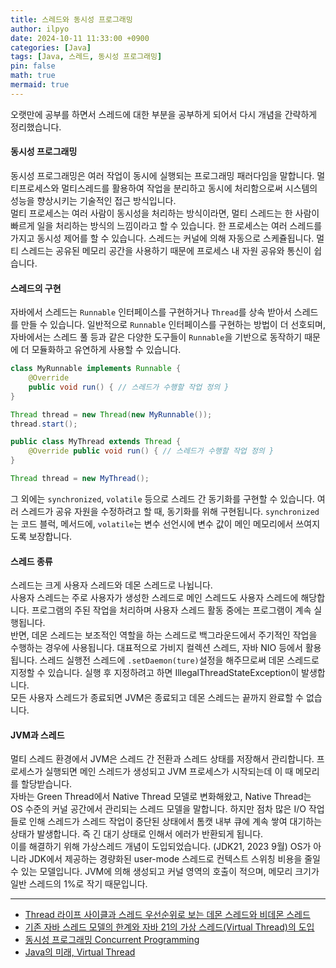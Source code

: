 ```yaml
---
title: 스레드와 동시성 프로그래밍
author: ilpyo
date: 2024-10-11 11:33:00 +0900
categories: [Java]
tags: [Java, 스레드, 동시성 프로그래밍]
pin: false
math: true
mermaid: true
---
```


오랫만에 공부를 하면서 스레드에 대한 부분을 공부하게 되어서 다시 개념을 간략하게 정리했습니다.

#### 동시성 프로그래밍
동시성 프로그래밍은 여러 작업이 동시에 실행되는 프로그래밍 패러다임을 말합니다. 멀티프로세스와 멀티스레드를 활용하여 작업을 분리하고 동시에 처리함으로써 시스템의 성능을 향상시키는 기술적인 접근 방식입니다.  
멀티 프로세스는 여러 사람이 동시성을 처리하는 방식이라면, 멀티 스레드는 한 사람이 빠르게 일을 처리하는 방식의 느낌이라고 할 수 있습니다. 한 프로세스는 여러 스레드를 가지고 동시성 제어를 할 수 있습니다.  스레드는 커널에 의해 자동으로 스케쥴됩니다. 멀티 스레드는 공유된 메모리 공간을 사용하기 때문에 프로세스 내 자원 공유와 통신이 쉽습니다.

#### 스레드의 구현
자바에서 스레드는 `Runnable` 인터페이스를 구현하거나 `Thread`를 상속 받아서 스레드를 만들 수 있습니다. 일반적으로 `Runnable` 인터페이스를 구현하는 방법이 더 선호되며, 자바에서는 스레드 풀 등과 같은 다양한 도구들이 `Runnable`을 기반으로 동작하기 때문에 더 모듈화하고 유연하게 사용할 수 있습니다.

```java
class MyRunnable implements Runnable { 
	@Override 
	public void run() { // 스레드가 수행할 작업 정의 } 
}

Thread thread = new Thread(new MyRunnable()); 
thread.start();
```
```java
public class MyThread extends Thread { 
	@Override public void run() { // 스레드가 수행할 작업 정의 } 
} 

Thread thread = new MyThread();
```
그 외에는 ```synchronized```, ```volatile``` 등으로 스레드 간 동기화를 구현할 수 있습니다. 여러 스레드가 공유 자원을 수정하려고 할 때, 동기화를 위해 구현됩니다. ```synchronized```는 코드 블럭, 메서드에, ```volatile```는 변수 선언시에 변수 값이 메인 메모리에서 쓰여지도록 보장합니다.

#### 스레드 종류
스레드는 크게 사용자 스레드와 데몬 스레드로 나뉩니다.   
사용자 스레드는 주로 사용자가 생성한 스레드로 메인 스레드도 사용자 스레드에 해당합니다. 프로그램의 주된 작업을 처리하며 사용자 스레드 활동 중에는 프로그램이 계속 실행됩니다.   
반면, 데몬 스레드는 보조적인 역할을 하는 스레드로 백그라운드에서 주기적인 작업을 수행하는 경우에 사용됩니다. 대표적으로 가비지 컬렉션 스레드, 자바 NIO 등에서 활용됩니다. 스레드 실행전 스레드에 ```.setDaemon(ture)```설정을 해주므로써 데몬 스레드로 지정할 수 있습니다. 실행 후 지정하려고 하면 IllegalThreadStateException이 발생합니다.  
모든 사용자 스레드가 종료되면 JVM은 종료되고 데몬 스레드는 끝까지 완료할 수 없습니다.

#### JVM과 스레드
멀티 스레드 환경에서 JVM은 스레드 간 전환과 스레드 상태를 저장해서 관리합니다. 프로세스가 실행되면 메인 스레드가 생성되고 JVM 프로세스가 시작되는데 이 때 메모리를 할당받습니다.    
자바는 Green Thread에서 Native Thread 모델로 변화해왔고,  Native Thread는 OS 수준의 커널 공간에서 관리되는 스레드 모델을 말합니다. 하지만 점차 많은 I/O 작업들로 인해 스레드가 스레드 작업이 중단된 상태에서 톰캣 내부 큐에 계속 쌓여 대기하는 상태가 발생합니다. 즉 긴 대기 상태로 인해서 에러가 반환되게 됩니다.  
이를 해결하기 위해 가상스레드 개념이 도입되었습니다. (JDK21, 2023 9월) OS가 아니라 JDK에서 제공하는 경량화된 user-mode 스레드로 컨텍스트 스위칭 비용을 줄일 수 있는 모델입니다. JVM에 의해 생성되고 커널 영역의 호출이 적으며, 메모리 크기가 일반 스레드의 1%로 작기 때문입니다.

---
+ [Thread 라이프 사이클과 스레드 우선순위로 보는 데몬 스레드와 비데몬 스레드](https://colevelup.tistory.com/31)
+ [기존 자바 스레드 모델의 한계와 자바 21의 가상 스레드(Virtual Thread)의 도입](https://mangkyu.tistory.com/309)
+ [동시성 프로그래밍 Concurrent Programming](https://velog.io/@jungbumwoo/%EB%8F%99%EC%8B%9C%EC%84%B1-%ED%94%84%EB%A1%9C%EA%B7%B8%EB%9E%98%EB%B0%8D-Concurrent-Programming)
+ [Java의 미래, Virtual Thread](https://techblog.woowahan.com/15398/)

